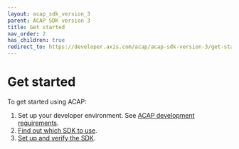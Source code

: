 ```yaml
---
layout: acap_sdk_version_3
parent: ACAP SDK version 3
title: Get started
nav_order: 2
has_children: true
redirect_to: https://developer.axis.com/acap/acap-sdk-version-3/get-started/
---
```

# Get started

To get started using ACAP:

1. Set up your developer environment. See [ACAP development requirements](./acap-development-requirements).
2. [Find out which SDK to use](./find-out-which-sdk-to-use).
3. [Set up and verify the SDK](./set-up-and-verify-the-sdk).
